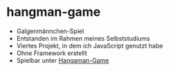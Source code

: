 # hangman-game

- Galgenmännchen-Spiel
- Entstanden im Rahmen meines Selbststudiums
- Viertes Projekt, in dem ich JavaScript genutzt habe
- Ohne Framework erstellt
- Spielbar unter [Hangaman-Game](https://mb-hangman.web.app/)
